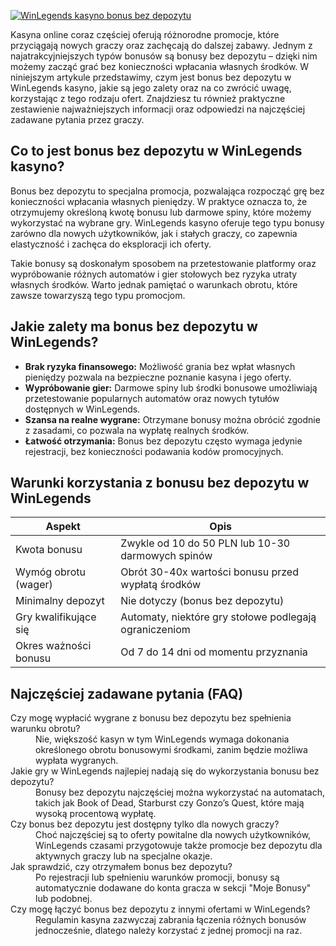 [![WinLegends kasyno bonus bez depozytu](https://123-caf.pages.dev/gitsignup.png)](https://vrmoo.ru/Bt82HjjY)

<p>Kasyna online coraz częściej oferują różnorodne promocje, które przyciągają nowych graczy oraz zachęcają do dalszej zabawy. Jednym z najatrakcyjniejszych typów bonusów są bonusy bez depozytu – dzięki nim możemy zacząć grać bez konieczności wpłacania własnych środków. W niniejszym artykule przedstawimy, czym jest bonus bez depozytu w WinLegends kasyno, jakie są jego zalety oraz na co zwrócić uwagę, korzystając z tego rodzaju ofert. Znajdziesz tu również praktyczne zestawienie najważniejszych informacji oraz odpowiedzi na najczęściej zadawane pytania przez graczy.</p>  <h2>Co to jest bonus bez depozytu w WinLegends kasyno?</h2> <p>Bonus bez depozytu to specjalna promocja, pozwalająca rozpocząć grę bez konieczności wpłacania własnych pieniędzy. W praktyce oznacza to, że otrzymujemy określoną kwotę bonusu lub darmowe spiny, które możemy wykorzystać na wybrane gry. WinLegends kasyno oferuje tego typu bonusy zarówno dla nowych użytkowników, jak i stałych graczy, co zapewnia elastyczność i zachęca do eksploracji ich oferty.</p> <p>Takie bonusy są doskonałym sposobem na przetestowanie platformy oraz wypróbowanie różnych automatów i gier stołowych bez ryzyka utraty własnych środków. Warto jednak pamiętać o warunkach obrotu, które zawsze towarzyszą tego typu promocjom.</p>  <h2>Jakie zalety ma bonus bez depozytu w WinLegends?</h2> <ul>   <li><strong>Brak ryzyka finansowego:</strong> Możliwość grania bez wpłat własnych pieniędzy pozwala na bezpieczne poznanie kasyna i jego oferty.</li>   <li><strong>Wypróbowanie gier:</strong> Darmowe spiny lub środki bonusowe umożliwiają przetestowanie popularnych automatów oraz nowych tytułów dostępnych w WinLegends.</li>   <li><strong>Szansa na realne wygrane:</strong> Otrzymane bonusy można obrócić zgodnie z zasadami, co pozwala na wypłatę realnych środków.</li>   <li><strong>Łatwość otrzymania:</strong> Bonus bez depozytu często wymaga jedynie rejestracji, bez konieczności podawania kodów promocyjnych.</li> </ul>  <h2>Warunki korzystania z bonusu bez depozytu w WinLegends</h2> <table>   <thead>     <tr>       <th>Aspekt</th>       <th>Opis</th>     </tr>   </thead>   <tbody>     <tr>       <td>Kwota bonusu</td>       <td>Zwykle od 10 do 50 PLN lub 10-30 darmowych spinów</td>     </tr>     <tr>       <td>Wymóg obrotu (wager)</td>       <td>Obrót 30-40x wartości bonusu przed wypłatą środków</td>     </tr>     <tr>       <td>Minimalny depozyt</td>       <td>Nie dotyczy (bonus bez depozytu)</td>     </tr>     <tr>       <td>Gry kwalifikujące się</td>       <td>Automaty, niektóre gry stołowe podlegają ograniczeniom</td>     </tr>     <tr>       <td>Okres ważności bonusu</td>       <td>Od 7 do 14 dni od momentu przyznania</td>     </tr>   </tbody> </table>  <h2>Najczęściej zadawane pytania (FAQ)</h2> <dl>   <dt>Czy mogę wypłacić wygrane z bonusu bez depozytu bez spełnienia warunku obrotu?</dt>   <dd>Nie, większość kasyn w tym WinLegends wymaga dokonania określonego obrotu bonusowymi środkami, zanim będzie możliwa wypłata wygranych.</dd>    <dt>Jakie gry w WinLegends najlepiej nadają się do wykorzystania bonusu bez depozytu?</dt>   <dd>Bonusy bez depozytu najczęściej można wykorzystać na automatach, takich jak Book of Dead, Starburst czy Gonzo’s Quest, które mają wysoką procentową wypłatę.</dd>    <dt>Czy bonus bez depozytu jest dostępny tylko dla nowych graczy?</dt>   <dd>Choć najczęściej są to oferty powitalne dla nowych użytkowników, WinLegends czasami przygotowuje także promocje bez depozytu dla aktywnych graczy lub na specjalne okazje.</dd>    <dt>Jak sprawdzić, czy otrzymałem bonus bez depozytu?</dt>   <dd>Po rejestracji lub spełnieniu warunków promocji, bonusy są automatycznie dodawane do konta gracza w sekcji "Moje Bonusy" lub podobnej.</dd>    <dt>Czy mogę łączyć bonus bez depozytu z innymi ofertami w WinLegends?</dt>   <dd>Regulamin kasyna zazwyczaj zabrania łączenia różnych bonusów jednocześnie, dlatego należy korzystać z jednej promocji na raz.</dd> </dl>